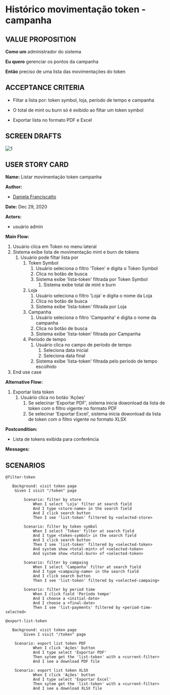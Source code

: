 # Histórico movimentação token - campanha

## VALUE PROPOSITION

 **Como um** administrador do sistema 

 **Eu quero** gerenciar os pontos da campanha 

 **Então** preciso de uma lista das movimentações do token

## ACCEPTANCE CRITERIA

- Filtar a lista por: token symbol, loja, período de tempo e campanha

- O total de mint ou burn só é exibido ao filtar um token symbol

- Exportar lista no formato PDF e Excel

## SCREEN DRAFTS

![1](/img/must-ERP/historico-movimentacao.png)

## USER STORY CARD

**Name:** Listar movimentação token campanha

**Author:** 

- [Daniela Franciscatto](https://github.com/danielaanjos) 

**Date:** Dec 29, 2020

**Actors:**  

- usuário admin

**Main Flow:**

1. Usuário clica em Token no menu lateral 
2. Sistema exibe lista de movimentação mint e burn de tokens
    1. Usuário pode filtar lista por
        1. Token Symbol
            1. Usuário seleciona o filtro 'Token' e digita o Token Symbol
            2. Clica no botão de busca
            3. Sistema exibe 'lista-token' filtrada por Token Symbol
                1. Sistema exibe total de mint e burn
        2. Loja
            1. Usuário seleciona o filtro 'Loja' e digita o nome da Loja
            2. Clica no botão de busca
            3. Sistema exibe 'lista-token' filtrada por Loja
        3. Campanha
            1. Usuário seleciona o filtro 'Campanha' e digita o nome da campanha
            2. Clica no botão de busca
            3. Sistema exibe 'lista-token' filtrada por Campanha
        4. Período de tempo
            1. Usuário clica no campo de período de tempo
                1. Seleciona data inicial
                2. Seleciona data final
            2. Sistema exibe 'lista-token' filtrada pelo período de tempo escolhido
3. End use case

**Alternative Flow:**

1. Exportar lista token
    1. Usuário clica no botão 'Ações'
        1. Se selecinar 'Exportar PDF', sistema inicia dowonload da lista de token com o filtro vigente no formato PDF
        2. Se selecinar 'Exportar Excel', sistema inicia dowonload da lista de token com o filtro vigente no formato XLSX

**Postcondition:**

- Lista de tokens exibida para conferência

**Messages:**



## SCENARIOS

```gherkin
@filter-token

   Background: visit token page
    Given I visit "/token" page

        Scenario: filter by store
            When I select 'Loja' filter at search field
            And I type <store-name> in the search field
            And I click search button
            Then I see 'list-token' filtered by <selected-store>

        Scenario: filter by token symbol
            When I select 'Token' filter at search field
            And I type <token-symbol> in the search field
            And I click search button
            Then I see 'list-token' filtered by <selected-token>
            And system show <total-mint> of <selected-token>
            And system show <total-burn> of <selected-token>

        Scenario: filter by campaing
            When I select 'Campanha' filter at search field
            And I type <campaing-name> in the search field
            And I click search button
            Then I see 'list-token' filtered by <selected-campaing>

        Scenario: filter by period time
            When I click field 'Período tempo'
            And I choose a <initial-date>
            And I choose a <final-date>
            Then I see 'list-payments' filtered by <period-time-selected>

@export-list-token

   Background: visit token page
        Given I visit "/token" page
    
    Scenario: export list token PDF
            When I click 'Ações' button
            And I type select 'Exportar PDF'
            Then sytem get the 'list-token' with a <current-filter>
            And I see a download PDF file

    Scenario: export list token XLSX
            When I click 'Ações' button
            And I type select 'Exportar Excel'
            Then sytem get the 'list-token' with a <current-filter>
            And I see a download XLSX file
```